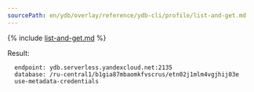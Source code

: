```yaml
---
sourcePath: en/ydb/overlay/reference/ydb-cli/profile/list-and-get.md
---
```

{% include [list-and-get.md](_includes/list-and-get.md) %}

Result:

```text
  endpoint: ydb.serverless.yandexcloud.net:2135
  database: /ru-central1/b1gia87mbaomkfvscrus/etn02j1mlm4vgjhij03e
  use-metadata-credentials
```

